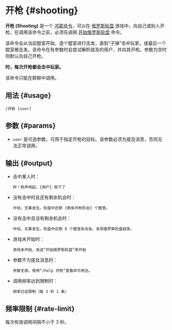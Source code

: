 # 开枪 {#shooting}

**开枪 (Shooting)** 是一个 [鸿蒙命令](/harmony)，可以在 [俄罗斯轮盘](/harmony/revolver) 游戏中，向自己或别人开枪。在调用该命令之前，必须先调用 [开始俄罗斯轮盘](/harmony/revolver/start) 命令。

该命令会从当前膛室开始，逐个膛室进行击发，直到“子弹”击中玩家，或最后一个膛室被击发。该命令在有参数时会尝试解析提及的用户，并向其开枪。参数为空时则默认向自己开枪。

**[](timeline.md#april) 时，每次开枪都会击中玩家。**

该命令只能在群聊中调用。

## 用法 {#usage}

```
/开枪 [user]
```

## 参数 {#params}

* `user` 是可选参数，可用于指定开枪的目标。该参数必须为提及消息，否则无法正常调用。

## 输出 {#output}

* 击中某人时：

    ```
  砰！枪声响起，{用户} 倒下了
  ```

* 没有击中时且还有剩余机会时：

    ```
  咔哒，无事发生。轮盘中还剩 {剩余开枪机会} 个膛室。
  ```

* 没有击中且没有剩余机会时：

    ```
  咔哒，无事发生。轮盘中还剩 0 个膛室未击发。本局俄罗斯轮盘结束。
  ```

* 游戏未开始时：

  ```
  游戏未开始，发送“开始俄罗斯轮盘”来开始
  ```

* 参数不为提及消息时：

    ```
  参数无效。使用“/help 开枪”查看命令用法。
  ```

* 调用频率达到限制时：

    ```
  频率已达限制（每 3 秒 1 条）
  ```

## 频率限制 {#rate-limit}

每次有效调用间隔不小于 3 秒。